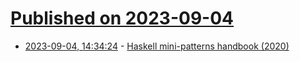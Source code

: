 # [Published on 2023-09-04](index.md)

* [2023-09-04, 14:34:24](https://lobste.rs/s/nnlyqs/haskell_mini_patterns_handbook_2020) - [Haskell mini-patterns handbook (2020)](https://kowainik.github.io/posts/haskell-mini-patterns)
